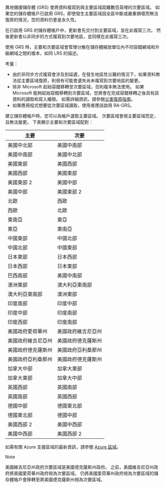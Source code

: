 異地備援儲存體 (GRS) 會將資料複寫到與主要區域距離數百英哩的次要區域。 如果您的儲存體帳戶已啟用 GRS，即使發生主要區域因全區中斷或嚴重損壞而無法復原的情況，您的資料仍會是永久性。

在已啟用 GRS 的儲存體帳戶中，更新會先交付到主要區域，並在此複寫三次。 然後更新會以非同步的方式複寫到次要地區，並同樣在此複寫三次。

使用 GRS 時，主要和次要區域會管理分散在儲存體縮放單位內不同容錯網域和升級網域之間的複本，如同 LRS 的描述。

考量：

* 由於非同步方式複寫會涉及到延遲，在發生地區性災難的情況下，如果資料無法從主要區域復原，則很有可能會遺失尚未複寫到次要地區的變更。
* 除非 Microsoft 起始容錯移轉至次要區域，否則複本無法使用。 如果 Microsoft 能夠起始容錯移轉到次要區域，您將會在完成容錯移轉之後具有該資料的讀取和寫入權限。 如需詳細資訊，請參閱[災害復原指南](../articles/storage/common/storage-disaster-recovery-guidance.md)。 
* 如果應用程式想要從次要區域讀取，使用者應該啟用 RA-GRS。

建立儲存體帳戶時，您可以為帳戶選取主要區域。 次要區域會視主要區域而定，且無法變更。 下表顯示主要和次要區域配對：

| 主要 | 次要 |
| --- | --- |
| 美國中北部 | 美國中南部 |
| 美國中南部 | 美國中北部 |
| 美國東部 | 美國西部 |
| 美國西部 | 美國東部 |
| 美國東部 2 | 美國中部 |
| 美國中部 | 美國東部 2 |
| 北歐 | 西歐 |
| 西歐 | 北歐 |
| 東南亞 | 東亞 |
| 東亞 | 東南亞 |
| 中國東部 | 中國北部 |
| 中國北部 | 中國東部 |
| 日本東部 | 日本西部 |
| 日本西部 | 日本東部 |
| 巴西南部 | 美國中南部 |
| 澳洲東部 | 澳大利亞東南部 |
| 澳大利亞東南部 | 澳洲東部 |
| 印度南部 | 印度中部 |
| 印度中部 | 印度南部 |
| 印度西部 | 印度南部 |
| 美國政府愛荷華州 | 美國政府維吉尼亞州 |
| 美國政府維吉尼亞州 | 美國政府德克薩斯州 |
| 美國政府德克薩斯州 | 美國政府亞利桑那州 |
| 美國政府亞利桑那州 | 美國政府德克薩斯州 |
| 加拿大中部 | 加拿大東部 |
| 加拿大東部 | 加拿大中部 |
| 英國西部 | 英國南部 |
| 英國南部 | 英國西部 |
| 德國中部 | 德國東北部 |
| 德國東北部 | 德國中部 |
| 美國西部 2 | 美國中西部 |
| 美國中西部 | 美國西部 2 |

如需有關 Azure 支援區域的最新資訊，請參閱 [Azure 區域](https://azure.microsoft.com/regions/)。

>[!NOTE]  
> 美國維吉尼亞州政府次要區域是美國德克薩斯州政府。 之前，美國維吉尼亞州政府將美國愛荷華州政府視為次要區域。 仍將美國愛荷華州政府視為次要區域的儲存體帳戶會移轉至將美國德克薩斯州視為次要區域。 
> 
> 